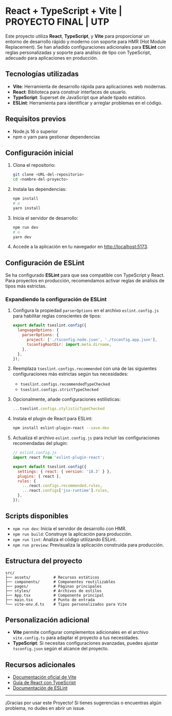 # React + TypeScript + Vite | PROYECTO FINAL | UTP

Este proyecto utiliza **React**, **TypeScript**, y **Vite** para proporcionar un entorno de desarrollo rápido y moderno con soporte para HMR (Hot Module Replacement). Se han añadido configuraciones adicionales para **ESLint** con reglas personalizadas y soporte para análisis de tipo con TypeScript, adecuado para aplicaciones en producción.

## Tecnologías utilizadas

- **Vite**: Herramienta de desarrollo rápida para aplicaciones web modernas.
- **React**: Biblioteca para construir interfaces de usuario.
- **TypeScript**: Superset de JavaScript que añade tipado estático.
- **ESLint**: Herramienta para identificar y arreglar problemas en el código.

## Requisitos previos

- Node.js 16 o superior
- npm o yarn para gestionar dependencias

## Configuración inicial

1. Clona el repositorio:
   ```bash
   git clone <URL-del-repositorio>
   cd <nombre-del-proyecto>
   ```

2. Instala las dependencias:
   ```bash
   npm install
   # o
   yarn install
   ```

3. Inicia el servidor de desarrollo:
   ```bash
   npm run dev
   # o
   yarn dev
   ```

4. Accede a la aplicación en tu navegador en [http://localhost:5173](http://localhost:5173).

## Configuración de ESLint

Se ha configurado **ESLint** para que sea compatible con TypeScript y React. Para proyectos en producción, recomendamos activar reglas de análisis de tipos más estrictas.

### Expandiendo la configuración de ESLint

1. Configura la propiedad `parserOptions` en el archivo `eslint.config.js` para habilitar reglas conscientes de tipos:

   ```js
   export default tseslint.config({
     languageOptions: {
       parserOptions: {
         project: ['./tsconfig.node.json', './tsconfig.app.json'],
         tsconfigRootDir: import.meta.dirname,
       },
     },
   });
   ```

2. Reemplaza `tseslint.configs.recommended` con una de las siguientes configuraciones más estrictas según tus necesidades:
   - `tseslint.configs.recommendedTypeChecked`
   - `tseslint.configs.strictTypeChecked`

3. Opcionalmente, añade configuraciones estilísticas:
   ```js
   ...tseslint.configs.stylisticTypeChecked
   ```

4. Instala el plugin de React para ESLint:
   ```bash
   npm install eslint-plugin-react --save-dev
   ```

5. Actualiza el archivo `eslint.config.js` para incluir las configuraciones recomendadas del plugin:
   ```js
   // eslint.config.js
   import react from 'eslint-plugin-react';

   export default tseslint.config({
     settings: { react: { version: '18.3' } },
     plugins: { react },
     rules: {
       ...react.configs.recommended.rules,
       ...react.configs['jsx-runtime'].rules,
     },
   });
   ```

## Scripts disponibles

- `npm run dev`: Inicia el servidor de desarrollo con HMR.
- `npm run build`: Construye la aplicación para producción.
- `npm run lint`: Analiza el código utilizando ESLint.
- `npm run preview`: Previsualiza la aplicación construida para producción.

## Estructura del proyecto

```plaintext
src/
├── assets/          # Recursos estáticos
├── components/      # Componentes reutilizables
├── pages/           # Páginas principales
├── styles/          # Archivos de estilos
├── App.tsx          # Componente principal
├── main.tsx         # Punto de entrada
└── vite-env.d.ts    # Tipos personalizados para Vite
```

## Personalización adicional

- **Vite** permite configurar complementos adicionales en el archivo `vite.config.ts` para adaptar el proyecto a tus necesidades.
- **TypeScript**: Si necesitas configuraciones avanzadas, puedes ajustar `tsconfig.json` según el alcance del proyecto.

## Recursos adicionales

- [Documentación oficial de Vite](https://vitejs.dev/)
- [Guía de React con TypeScript](https://react-typescript-cheatsheet.netlify.app/)
- [Documentación de ESLint](https://eslint.org/docs/latest/)

---

¡Gracias por usar este Proyecto! Si tienes sugerencias o encuentras algún problema, no dudes en abrir un issue.
